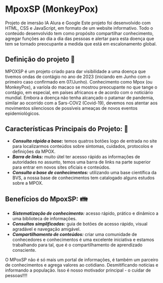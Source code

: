 # MpoxSP (MonkeyPox)
Projeto de imersão IA Alura e Google
Este projeto foi desenvolvido com HTML, CSS e JavaScript, em formato de um website informativo.
Todo o conteúdo desenvolvido tem como propósito compartilhar conhecimento, agregar funções ao dia a dia das pessoas e alertar para esta doença que tem se tornado preocupante a medida que está em escalonamento global.

## Definição do projeto :iphone:
MPOXSP é um projeto criado para dar visibilidade a uma doença que tivemos ondas de contágio no ano de 2023 (iniciando em Junho com o primeiro caso confirmado em 07/Junho).
Conhecimento como Mpox (ou MonkeyPox), a varíola do macaco se mostrou preocupante no que tange o contágio, em especial, em países africanos e de acordo com o noticiário mundial.
Embora a doença não tenha alcançado o patamar de pandemia, similar ao ocorrido com a Sars-COV2 (Covid-19), devemos nos atentar aos movimentos silenciosos de possíveis ameaças de novos eventos epidemiológicos.

## Características Principais do Projeto: :blue_book:
- ***Consulta rápida a base:*** temos quatros botões logo de entrada no site para localizarmos conteúdos sobre sintomas, cuidados, protocolos e definições da MPOX.
- ***Barra de links:*** muito útel ter acesso rápido as informações de autoridades no assunto, temos uma barra de links na parte superior para entrar em novos sites oficiais e conteúdos.
- ***Consulta a base de conhecimentos:*** utilizando uma base científica da BVS, a nossa base de conhecimentos tem catalogado alguns estudos sobre a MPOX.

## Benefícios do MpoxSP: :family:

- ***Sistematização de conhecimento:*** acesso rápido, prático e dinâmico a uma biblioteca de informações.
- ***Consultas simplificadas:*** guia de botões de acesso rápido, visual agradável e navegação amigável.
- ***Compartilhamento de conteúdos:*** criar uma comunidade de conhecedores e conhecimentos é uma excelente iniciativa e estamos trabalhando para tal, que é o compartilhamento de aprendizado consciente.

O MPoxSP não é só mais um portal de informações, é também um parceiro de conhecimentos e agrega valores ao cotidiano. Desmitificando notícias e informando a população.
Isso é nosso motivador principal - o cuidar de pessoas!!!!
